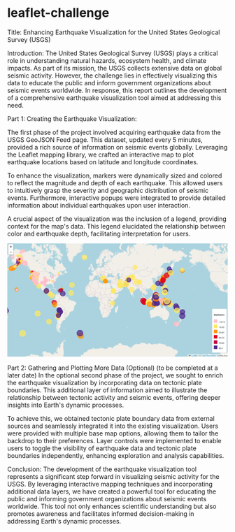 # leaflet-challenge

Title: Enhancing Earthquake Visualization for the United States Geological Survey (USGS)

Introduction:
The United States Geological Survey (USGS) plays a critical role in understanding natural hazards, ecosystem health, and climate impacts. As part of its mission, the USGS collects extensive data on global seismic activity. However, the challenge lies in effectively visualizing this data to educate the public and inform government organizations about seismic events worldwide. In response, this report outlines the development of a comprehensive earthquake visualization tool aimed at addressing this need.

Part 1: Creating the Earthquake Visualization:

The first phase of the project involved acquiring earthquake data from the USGS GeoJSON Feed page. This dataset, updated every 5 minutes, provided a rich source of information on seismic events globally. Leveraging the Leaflet mapping library, we crafted an interactive map to plot earthquake locations based on latitude and longitude coordinates.

To enhance the visualization, markers were dynamically sized and colored to reflect the magnitude and depth of each earthquake. This allowed users to intuitively grasp the severity and geographic distribution of seismic events. Furthermore, interactive popups were integrated to provide detailed information about individual earthquakes upon user interaction.

A crucial aspect of the visualization was the inclusion of a legend, providing context for the map's data. This legend elucidated the relationship between color and earthquake depth, facilitating interpretation for users.

![alt text](Earthquake_visual.png)

Part 2: Gathering and Plotting More Data (Optional) (to be completed at a later date)
In the optional second phase of the project, we sought to enrich the earthquake visualization by incorporating data on tectonic plate boundaries. This additional layer of information aimed to illustrate the relationship between tectonic activity and seismic events, offering deeper insights into Earth's dynamic processes.

To achieve this, we obtained tectonic plate boundary data from external sources and seamlessly integrated it into the existing visualization. Users were provided with multiple base map options, allowing them to tailor the backdrop to their preferences. Layer controls were implemented to enable users to toggle the visibility of earthquake data and tectonic plate boundaries independently, enhancing exploration and analysis capabilities.

Conclusion:
The development of the earthquake visualization tool represents a significant step forward in visualizing seismic activity for the USGS. By leveraging interactive mapping techniques and incorporating additional data layers, we have created a powerful tool for educating the public and informing government organizations about seismic events worldwide. This tool not only enhances scientific understanding but also promotes awareness and facilitates informed decision-making in addressing Earth's dynamic processes.